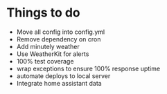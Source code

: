 # Things to do

- Move all config into config.yml
- Remove dependency on cron
- Add minutely weather
- Use WeatherKit for alerts
- 100% test coverage
- wrap exceptions to ensure 100% response uptime
- automate deploys to local server
- Integrate home assistant data